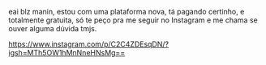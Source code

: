 eai blz manin, estou com uma plataforma nova, tá pagando certinho, e totalmente gratuita, só te peço pra me seguir no Instagram e me chama se ouver alguma dúvida tmjs.

https://www.instagram.com/p/C2C4ZDEsqDN/?igsh=MTh5OW1hMnNneHNsMg==
